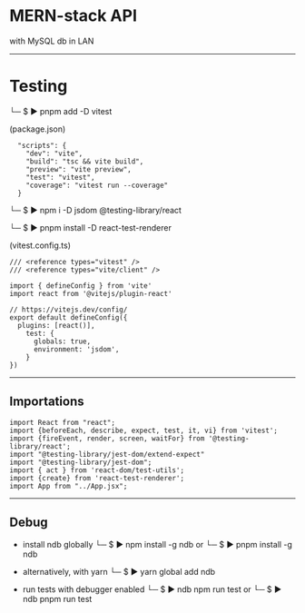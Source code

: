# MERN-stack API

with MySQL db in LAN


---

# Testing

└─ $ ▶ pnpm add -D vitest

(package.json)

```
  "scripts": {
    "dev": "vite",
    "build": "tsc && vite build",
    "preview": "vite preview",
    "test": "vitest",
    "coverage": "vitest run --coverage"
  }
```

└─ $ ▶ npm i -D jsdom @testing-library/react

└─ $ ▶ pnpm install -D react-test-renderer

(vitest.config.ts)

```
/// <reference types="vitest" />
/// <reference types="vite/client" />

import { defineConfig } from 'vite'
import react from '@vitejs/plugin-react'

// https://vitejs.dev/config/
export default defineConfig({
  plugins: [react()],
    test: {
      globals: true,
      environment: 'jsdom',
    }
})
```

---

## Importations

```
import React from "react";
import {beforeEach, describe, expect, test, it, vi} from 'vitest';
import {fireEvent, render, screen, waitFor} from '@testing-library/react';
import "@testing-library/jest-dom/extend-expect"
import "@testing-library/jest-dom";
import { act } from 'react-dom/test-utils';
import {create} from 'react-test-renderer';
import App from "../App.jsx";
```

---

## Debug

- install ndb globally
└─ $ ▶ npm install -g ndb
or
└─ $ ▶ pnpm install -g ndb

- alternatively, with yarn
└─ $ ▶ yarn global add ndb

- run tests with debugger enabled
└─ $ ▶ ndb npm run test
or
└─ $ ▶ ndb pnpm run test
